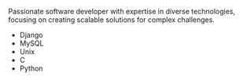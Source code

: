 Passionate software developer with expertise in diverse technologies, focusing on creating scalable solutions for complex challenges. 

+ Django
+ MySQL
+ Unix
+ C
+ Python 
